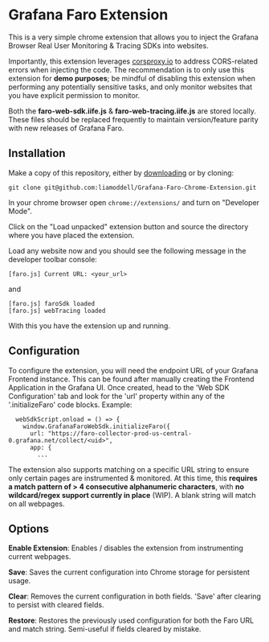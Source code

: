 # Grafana Faro Extension

This is a very simple chrome extension that allows you to inject the Grafana Browser Real User Monitoring & Tracing SDKs into websites.

Importantly, this extension leverages [corsproxy.io](https://corsproxy.io/) to address CORS-related errors when injecting the code. The recommendation is to only use this extension for **demo purposes**; be mindful of disabling this extension when performing any potentially sensitive tasks, and only monitor websites that you have explicit permission to monitor.

Both the **faro-web-sdk.iife.js** & **faro-web-tracing.iife.js** are stored locally. These files should be replaced frequently to maintain version/feature parity with new releases of Grafana Faro.

## Installation

Make a copy of this repository, either by [downloading](https://github.com/liamoddell/Grafana-Faro-Chrome-Extension/archive/refs/tags/version.zip) or by cloning:

```shell
git clone git@github.com:liamoddell/Grafana-Faro-Chrome-Extension.git
```

In your chrome browser open `chrome://extensions/` and turn on "Developer Mode".

Click on the "Load unpacked" extension button and source the directory where you have placed the extension.

Load any website now and you should see the following message in the developer toolbar console:

```
[faro.js] Current URL: <your_url>
```

and

```
[faro.js] faroSdk loaded
[faro.js] webTracing loaded
```

With this you have the extension up and running.

## Configuration

To configure the extension, you will need the endpoint URL of your Grafana Frontend instance. This can be found after manually creating the Frontend Application in the Grafana UI. Once created, head to the 'Web SDK Configuration' tab and look for the 'url' property within any of the '.initializeFaro' code blocks. Example:

```shell
  webSdkScript.onload = () => {
    window.GrafanaFaroWebSdk.initializeFaro({
      url: "https://faro-collector-prod-us-central-0.grafana.net/collect/<uid>", 
      app: {
        ...
```
The extension also supports matching on a specific URL string to ensure only certain pages are instrumented & monitored. At this time, this **requires a match pattern of > 4 consecutive alphanumeric characters**, with **no wildcard/regex support currently in place** (WIP). A blank string will match on all webpages.

## Options

**Enable Extension**: Enables / disables the extension from instrumenting current webpages.

**Save**: Saves the current configuration into Chrome storage for persistent usage.

**Clear**: Removes the current configuration in both fields. 'Save' after clearing to persist with cleared fields.

**Restore**: Restores the previously used configuration for both the Faro URL and match string. Semi-useful if fields cleared by mistake.

